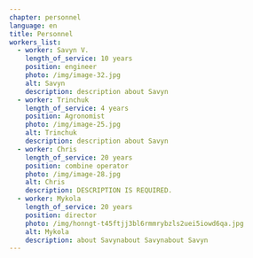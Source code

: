 ```yaml
---
chapter: personnel
language: en
title: Personnel
workers_list:
  - worker: Savyn V.
    length_of_service: 10 years
    position: engineer
    photo: /img/image-32.jpg
    alt: Savyn
    description: description about Savyn﻿
  - worker: Trinchuk
    length_of_service: 4 years
    position: Agronomist
    photo: /img/image-25.jpg
    alt: Trinchuk
    description: description about Savyn﻿
  - worker: Chris
    length_of_service: 20 years
    position: combine operator
    photo: /img/image-28.jpg
    alt: Chris
    description: DESCRIPTION IS REQUIRED.
  - worker: Mykola
    length_of_service: 20 years
    position: director
    photo: /img/honngt-t45ftjj3bl6rmmrybzls2uei5iowd6qa.jpg
    alt: Mykola
    description: about Savyn﻿about Savyn﻿about Savyn
---
```

